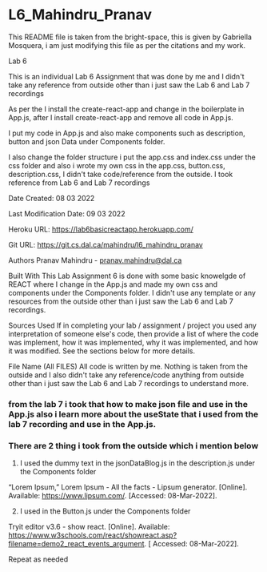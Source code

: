 # L6_Mahindru_Pranav

This README file is taken from the bright-space, this is given by Gabriella Mosquera, i am just modifying this file as per the citations and my work.

Lab 6

This is an individual Lab 6 Assignment that was done by me and I didn't take any reference from outside other than i just saw the Lab 6 and Lab 7 recordings

As per the I install the create-react-app and change in the boilerplate in App.js, after I install create-react-app and remove all code in App.js. 

I put my code in App.js and also make components such as description, button and json Data under Components folder. 

I also change the folder structure i put the app.css and index.css under the css folder and also i wrote my own css in the app.css, button.css, description.css, I didn't take code/reference from the outside. I took reference from Lab 6 and Lab 7 recordings 

Date Created: 08 03 2022

Last Modification Date: 09 03 2022

Heroku URL: https://lab6basicreactapp.herokuapp.com/

Git URL: https://git.cs.dal.ca/mahindru/l6_mahindru_pranav

Authors
Pranav Mahindru - pranav.mahindru@dal.ca

Built With
This Lab Assignment 6 is done with some basic knowelgde of REACT where I change in the App.js and made my own css and components under the Components folder. I didn't use any template or any resources from the outside other than i just saw the Lab 6 and Lab 7 recordings.

Sources Used
If in completing your lab / assignment / project you used any interpretation of someone else's code, then provide a list of where the code was implement, how it was implemented, why it was implemented, and how it was modified. See the sections below for more details.

File Name (All FILES)
All code is written by me. Nothing is taken from the outside and I also didn't take any reference/code anything from outside other than i just saw the Lab 6 and Lab 7 recordings to understand more.

### from the lab 7 i took that how to make json file and use in the App.js also i learn more about the useState that i used from the lab 7 recording and use in the App.js.

### There are 2 thing i took from the outside which i mention below 

1. <!-- i used the dummy text from  --> I used the dummy text in the jsonDataBlog.js in the description.js under the Components folder

“Lorem Ipsum,” Lorem Ipsum - All the facts - Lipsum generator. 
[Online]. Available: https://www.lipsum.com/. 
[Accessed: 08-Mar-2022]. 

2. <!-- the given is used to reference for the function in the button.js --> I used in the Button.js under the Components folder

Tryit editor v3.6 - show react. [Online]. 
Available: https://www.w3schools.com/react/showreact.asp?filename=demo2_react_events_argument. [
Accessed: 08-Mar-2022]. 

Repeat as needed